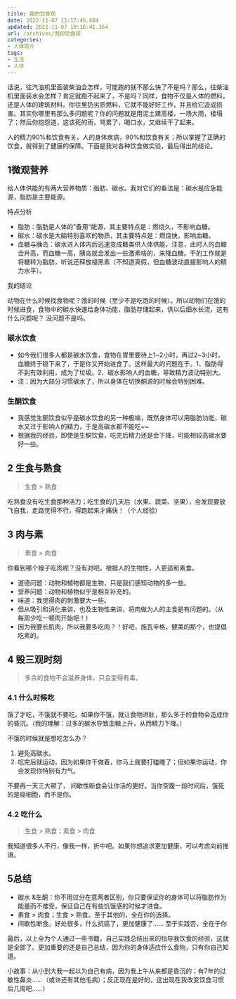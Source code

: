 ```yaml
---
title: 我的饮食观
date: 2022-11-07 15:17:45.604
updated: 2022-11-07 19:16:41.364
url: /archives/我的饮食观
categories: 
- 人体简介
tags: 
- 生活
- 人体
---
```


话说，往汽油机里面装柴油会怎样，可能跑的就不那么快了不是吗？那么，往柴油机里面装水会怎样？肯定就跑不起来了，不是吗？同样，食物不仅是人体的燃料，还是人体的建筑材料。你往里扔劣质燃料，它就不能好好工作，并且给它造成损害。其实你哪里有那么多问题呢？你的问题就是用泥土建高楼，一场大雨，楼塌了；然后你抱怨道，这该死的雨，骂累了，喝口水，又继续干了起来。

人的精力90%和饮食有关，人的身体疾病，90%和饮食有关；所以掌握了正确的饮食，就得到了健康的保障。下面是我对各种饮食做实验，最后得出的结论。

## **1微观营养**

给人体供能的有两大营养物质：脂肪、碳水。我对它们的看法是：碳水是应急能源，脂肪是主要能源。

特点分析

- 脂肪：脂肪是人体的”备用“能源，其主要特点是：燃烧久，不影响血糖。
- 碳水：碳水是大脑特别喜欢的物质，其主要特点是：燃烧快，影响血糖。
- 血糖与胰岛：碳水进入体内后迅速变成糖类供人体供能，注意，此时人的血糖会升高，而血糖一高，胰岛就会发出一些激素啥的，来降血糖。干的工作就是将糖转为脂肪，听说还释放褪黑素（不知道真假，但血糖波动直接影响人的精力水平）。

我的结论

动物在什么时候找食物呢？饿的时候（至少不是吃饱的时候）。所以动物们在饿的时候进食，食物中的碳水快速给身体功能，脂肪存储起来，供以后细水长流，这有什么问题呢？ 没问题不是吗。

### 碳水饮食

- 如今我们很多人都是碳水饮食，食物在胃里要待上1~2小时，再过2~3小时，血糖终于稳下来了，于是你又开始进食了。这样最大的问题在于。1、脂肪得不到有效利用，成为了垃圾。2、碳水影响人的血糖，导致精力波动特别大。
- 注：因为大部分习惯碳水了，所以身体在切换酮源的时候会特别困难。

###  生酮饮食

- 我感觉生酮饮食似乎是碳水饮食的另一种极端，既然身体可以用脂肪功能，碳水又过于影响人的精力，于是高碳水都不能吃~~
- 根据我的经验，即使是生酮饮食，吃完后精力还是会下降，可能相较高碳水要好一些。

## 2 生食与熟食

> 生食 > 熟食

吃熟食没有吃生食那种活力；吃生食的几天后（水果、蔬菜、坚果），会发现要放飞自我，走路觉得不行，得跑起来才痛快！（个人经验）

## 3 肉与素

> 素食 > 肉食

你看到哪个猴子吃肉呢？没有对吧。根据人的生物性，人更适和素食。

- 道德问题：动物和植物都是生物，只是我们感知动物的多一些。
- 营养问题：动物和植物似乎是相互补充的。
- 味道：我觉得肉的刺激要大一些。
- 但从吸引和消化来讲，也及生物性来讲，将肉做为人的主食是有问题的。（从每周少吃一顿肉开始吧！）
- 因为我要长肌肉，所以我要多吃肉？！好吧，施瓦辛格，健美的那个，也提倡吃素的。

## 4 毁三观时刻

> 多余的食物不会滋养身体，只会变得有毒。

###  4.1 什么时候吃

饿了才吃，不饿就不要吃。如果你不饿，就让食物进肚，那么多于的食物会造成你的昏沉。（我的理解：过多的碳水导致血糖上升，从而精力下降。）

不饿的时候就是想吃怎么办？

1. 避免高碳水。
2. 吃完后就运动，因为如果你干做着，你马上就要打瞌睡了；但如果你运动，你会发现你特别有力气。

不要再一天三大顿了， 间歇性断食会让你活的更好。当你空腹一段时间后，饿死的是癌细胞，而不是你。

### 4.2 吃什么

> 生食 > 熟食；素食 > 肉食

我知道很多人不行，像我一样，折中吧。如果你想追求更加健康，可以考虑向前推进。

## 5总结

- 碳水 &生酮：你不用过分在意两者区别，你只要保证你的身体可以将脂肪作为能量而不难受，保证自己在有些饥饿感的时候才进食。
- 素食 > 肉食；生食 > 熟食。至于其他的，全在你的选择。
- 间歇性断食。好处很多，什么抗癌了，更加健康了…… 至于实践否，全在于你

最后，以上全为个人通过一些书籍，自己实践总结出来的指导我饮食的经验，这就是全部了。更加重要的还是自己总结，因为你的身体适应什么食物，只有你自己知道。

小故事：从小到大我一起以为自己有病，因为我上午从来都是昏沉的；有7年的过敏性鼻炎……（或许还有其他毛病）；反正现在是好的，这出现在我改变饮食习惯后几周吧……）